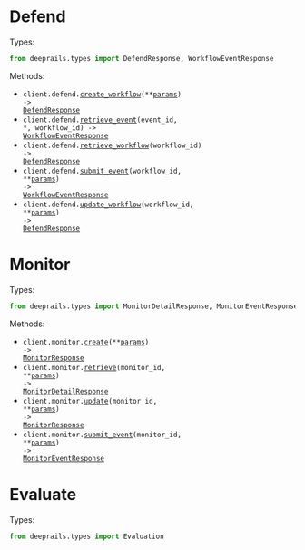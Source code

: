 # Defend

Types:

```python
from deeprails.types import DefendResponse, WorkflowEventResponse
```

Methods:

- <code title="post /defend">client.defend.<a href="./src/deeprails/resources/defend.py">create_workflow</a>(\*\*<a href="src/deeprails/types/defend_create_workflow_params.py">params</a>) -> <a href="./src/deeprails/types/defend_response.py">DefendResponse</a></code>
- <code title="get /defend/{workflow_id}/events/{event_id}">client.defend.<a href="./src/deeprails/resources/defend.py">retrieve_event</a>(event_id, \*, workflow_id) -> <a href="./src/deeprails/types/workflow_event_response.py">WorkflowEventResponse</a></code>
- <code title="get /defend/{workflow_id}">client.defend.<a href="./src/deeprails/resources/defend.py">retrieve_workflow</a>(workflow_id) -> <a href="./src/deeprails/types/defend_response.py">DefendResponse</a></code>
- <code title="post /defend/{workflow_id}/events">client.defend.<a href="./src/deeprails/resources/defend.py">submit_event</a>(workflow_id, \*\*<a href="src/deeprails/types/defend_submit_event_params.py">params</a>) -> <a href="./src/deeprails/types/workflow_event_response.py">WorkflowEventResponse</a></code>
- <code title="put /defend/{workflow_id}">client.defend.<a href="./src/deeprails/resources/defend.py">update_workflow</a>(workflow_id, \*\*<a href="src/deeprails/types/defend_update_workflow_params.py">params</a>) -> <a href="./src/deeprails/types/defend_response.py">DefendResponse</a></code>

# Monitor

Types:

```python
from deeprails.types import MonitorDetailResponse, MonitorEventResponse, MonitorResponse
```

Methods:

- <code title="post /monitor">client.monitor.<a href="./src/deeprails/resources/monitor.py">create</a>(\*\*<a href="src/deeprails/types/monitor_create_params.py">params</a>) -> <a href="./src/deeprails/types/monitor_response.py">MonitorResponse</a></code>
- <code title="get /monitor/{monitor_id}">client.monitor.<a href="./src/deeprails/resources/monitor.py">retrieve</a>(monitor_id, \*\*<a href="src/deeprails/types/monitor_retrieve_params.py">params</a>) -> <a href="./src/deeprails/types/monitor_detail_response.py">MonitorDetailResponse</a></code>
- <code title="put /monitor/{monitor_id}">client.monitor.<a href="./src/deeprails/resources/monitor.py">update</a>(monitor_id, \*\*<a href="src/deeprails/types/monitor_update_params.py">params</a>) -> <a href="./src/deeprails/types/monitor_response.py">MonitorResponse</a></code>
- <code title="post /monitor/{monitor_id}/events">client.monitor.<a href="./src/deeprails/resources/monitor.py">submit_event</a>(monitor_id, \*\*<a href="src/deeprails/types/monitor_submit_event_params.py">params</a>) -> <a href="./src/deeprails/types/monitor_event_response.py">MonitorEventResponse</a></code>

# Evaluate

Types:

```python
from deeprails.types import Evaluation
```
